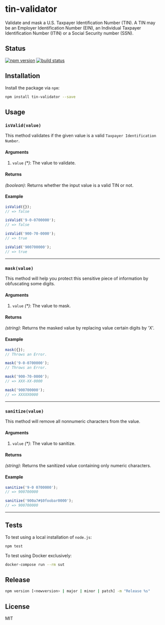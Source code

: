 # tin-validator
Validate and mask a U.S. Taxpayer Identification Number (TIN). A TIN may be an Employer Identification Number (EIN), an Individual Taxpayer Identification Number (ITIN) or a Social Security number (SSN).

## Status
[![npm version][npm-image]][npm-url] [![build status][travis-image]][travis-url]

## Installation
Install the package via `npm`:

```sh
npm install tin-validator --save
```

## Usage
### `isValid(value)`
This method validates if the given value is a valid `Taxpayer Identification Number`.

#### Arguments
1. `value` _(*)_: The value to validate.

#### Returns
_(boolean)_:  Returns whether the input value is a valid TIN or not.

#### Example

```js
isValid({});
// => false

isValid('9-0-0700000');
// => false

isValid('900-70-0000');
// => true

isValid('900700000');
// => true
```

--------------------------------------------------------------------------------

### `mask(value)`
This method will help you protect this sensitive piece of information by obfuscating some digits.

#### Arguments
1. `value` _(*)_: The value to mask.

#### Returns
_(string)_: Returns the masked value by replacing value certain digits by 'X'.

#### Example

```js
mask({});
// Throws an Error.

mask('9-0-0700000');
// Throws an Error.

mask('900-70-0000');
// => XXX-XX-0000

mask('900700000');
// => XXXXX0000
```

--------------------------------------------------------------------------------

### `sanitize(value)`
This method will remove all nonnumeric characters from the value.

#### Arguments
1. `value` _(*)_: The value to sanitize.

#### Returns
_(string)_: Returns the sanitized value containing only numeric characters.

#### Example

```js
sanitize('9-0 0700000');
// => 900700000

sanitize('900a7#$0foobar0000');
// => 900700000
```

--------------------------------------------------------------------------------

## Tests
To test using a local installation of `node.js`:

```sh
npm test
```

To test using Docker exclusively:

```sh
docker-compose run --rm sut
```

## Release

```sh
npm version [<newversion> | major | minor | patch] -m "Release %s"
```

## License
MIT

[npm-image]: https://img.shields.io/npm/v/tin-validator.svg?style=flat-square
[npm-url]: https://npmjs.org/package/tin-validator
[travis-image]: https://img.shields.io/travis/seegno/tin-validator.svg?style=flat-square
[travis-url]: https://img.shields.io/travis/seegno/tin-validator.svg?style=flat-square
